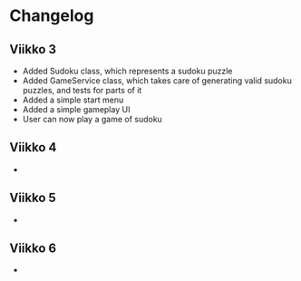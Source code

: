 # Changelog

## Viikko 3

- Added Sudoku class, which represents a sudoku puzzle
- Added GameService class, which takes care of generating valid sudoku puzzles, and tests for parts of it
- Added a simple start menu
- Added a simple gameplay UI
- User can now play a game of sudoku

## Viikko 4

- 

## Viikko 5

- 

## Viikko 6

- 
